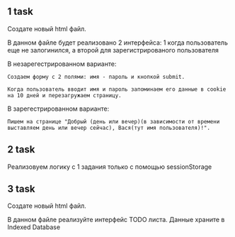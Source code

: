 ## 1 task

Создате новый html файл.
 
В данном файле будет реализовано 2 интерфейса: 1 когда пользователь еще не залогинился, а второй для зарегистрированого пользователя

В незарегестрированном варианте: 

    Создаем форму с 2 полями: имя - пароль и кнопкой submit.
    
    Когда пользователь вводит имя и пароль запоминаем его данные в cookie на 10 дней и перезагружаем страницу.

В зарегестрированном варианте: 

    Пишем на странице "Добрый (день или вечер)(в зависимости от времени выставляем день или вечер сейчас), Вася(тут имя пользователя)!".
    

## 2 task

Реализовуем логику с 1 задания только с помощью sessionStorage

## 3 task

Создате новый html файл.
 
В данном файле реализуйте интерфейс TODO листа. Данные храните в Indexed Database



